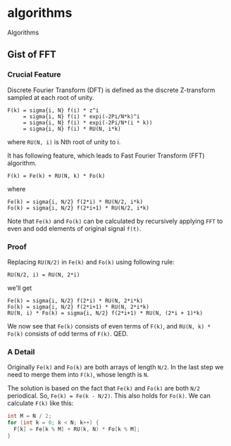 # algorithms
Algorithms

## Gist of FFT
### Crucial Feature
Discrete Fourier Transform (DFT) is defined as the discrete Z-transform sampled at each root of unity.

```
F(k) = sigma{i, N} f(i) * z^i
     = sigma{i, N} f(i) * expi(-2Pi/N*k)^i
     = sigma{i, N} f(i) * expi(-2Pi/N*(i * k))
     = sigma{i, N} f(i) * RU(N, i*k)
```
where `RU(N, i)` is Nth root of unity to i.

It has following feature, which leads to Fast Fourier Transform (FFT) algorithm.
```
F(k) = Fe(k) + RU(N, k) * Fo(k)
```
where
```
Fe(k) = sigma{i, N/2} f(2*i) * RU(N/2, i*k)
Fo(k) = sigma{i, N/2} f(2*i+1) * RU(N/2, i*k)
```
Note that `Fe(k)` and `Fo(k)` can be calculated by recursively applying `FFT` to even and odd elements of original signal `f(t)`.

### Proof
Replacing `RU(N/2)` in `Fe(k)` and `Fo(k)` using following rule:
```
RU(N/2, i) = RU(N, 2*i)
```
we'll get
```
Fe(k) = sigma{i, N/2} f(2*i) * RU(N, 2*i*k)
Fo(k) = sigma{i, N/2} f(2*i+1) * RU(N, 2*i*k)
RU(N, i) * Fo(k) = sigma{i, N/2} f(2*i+1) * RU(N, (2*i + 1)*k)
```

We now see that `Fe(k)` consists of even terms of `F(k)`, and `RU(N, k) * Fo(k)` consists of odd terms of `F(k)`. QED.

### A Detail
Originally `Fe(k)` and `Fo(k)` are both arrays of length `N/2`. In the last step we need to merge them into `F(k)`, whose length is `N`.

The solution is based on the fact that `Fe(k)` and `Fo(k)` are both `N/2` periodical. So, `Fe(k) = Fe(k - N/2)`. This also holds for `Fo(k)`.
We can calculate `F(k)` like this:
```cpp
int M = N / 2;
for (int k = 0; k < N; k++) {
  F[k] = Fe[k % M] + RU(k, N) * Fo[k % M];
}
```
